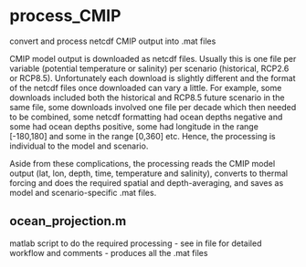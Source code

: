 # process_CMIP
convert and process netcdf CMIP output into .mat files

CMIP model output is downloaded as netcdf files. Usually this is one file per variable (potential temperature or salinity) per scenario (historical, RCP2.6 or RCP8.5). Unfortunately each download is slightly different and the format of the netcdf files once downloaded can vary a little. For example, some downloads included both the historical and RCP8.5 future scenario in the same file, some downloads involved one file per decade which then needed to be combined, some netcdf formatting had ocean depths negative and some had ocean depths positive, some had longitude in the range [-180,180] and some in the range [0,360] etc. Hence, the processing is individual to the model and scenario.

Aside from these complications, the processing reads the CMIP model output (lat, lon, depth, time, temperature and salinity), converts to thermal forcing and does the required spatial and depth-averaging, and saves as model and scenario-specific .mat files.

## ocean_projection.m
matlab script to do the required processing - see in file for detailed workflow and comments - produces all the .mat files
